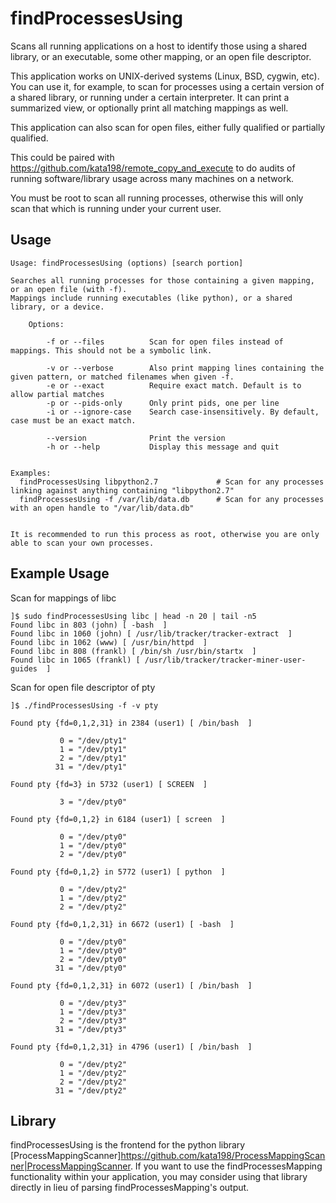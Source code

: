 # findProcessesUsing
Scans all running applications on a host to identify those using a shared library, or an executable, some other mapping, or an open file descriptor.


This application works on UNIX-derived systems (Linux, BSD, cygwin, etc). You can use it, for example, to scan for processes using a certain version of a shared library, or running under a certain interpreter. It can print a summarized view, or optionally print all matching mappings as well.

This application can also scan for open files, either fully qualified or partially qualified.

This could be paired with https://github.com/kata198/remote_copy_and_execute to do audits of running software/library usage across many machines on a network.


You must be root to scan all running processes, otherwise this will only scan that which is running under your current user.


Usage
-----
	Usage: findProcessesUsing (options) [search portion]

	Searches all running processes for those containing a given mapping, or an open file (with -f).
	Mappings include running executables (like python), or a shared library, or a device.

		Options:

			-f or --files          Scan for open files instead of mappings. This should not be a symbolic link.

			-v or --verbose        Also print mapping lines containing the given pattern, or matched filenames when given -f.
			-e or --exact          Require exact match. Default is to allow partial matches
			-p or --pids-only      Only print pids, one per line
			-i or --ignore-case    Search case-insensitively. By default, case must be an exact match.

			--version              Print the version
			-h or --help           Display this message and quit


	Examples:
	  findProcessesUsing libpython2.7             # Scan for any processes linking against anything containing "libpython2.7"
	  findProcessesUsing -f /var/lib/data.db      # Scan for any processes with an open handle to "/var/lib/data.db"


	It is recommended to run this process as root, otherwise you are only able to scan your own processes.


Example Usage
-------------

Scan for mappings of libc


	]$ sudo findProcessesUsing libc | head -n 20 | tail -n5
	Found libc in 803 (john) [ -bash  ]
	Found libc in 1060 (john) [ /usr/lib/tracker/tracker-extract  ]
	Found libc in 1062 (www) [ /usr/bin/httpd  ]
	Found libc in 808 (frankl) [ /bin/sh /usr/bin/startx  ]
	Found libc in 1065 (frankl) [ /usr/lib/tracker/tracker-miner-user-guides  ]


Scan for open file descriptor of pty


	]$ ./findProcessesUsing -f -v pty

	Found pty {fd=0,1,2,31} in 2384 (user1) [ /bin/bash  ]

			   0 = "/dev/pty1"
			   1 = "/dev/pty1"
			   2 = "/dev/pty1"
			  31 = "/dev/pty1"

	Found pty {fd=3} in 5732 (user1) [ SCREEN  ]

			   3 = "/dev/pty0"

	Found pty {fd=0,1,2} in 6184 (user1) [ screen  ]

			   0 = "/dev/pty0"
			   1 = "/dev/pty0"
			   2 = "/dev/pty0"

	Found pty {fd=0,1,2} in 5772 (user1) [ python  ]

			   0 = "/dev/pty2"
			   1 = "/dev/pty2"
			   2 = "/dev/pty2"

	Found pty {fd=0,1,2,31} in 6672 (user1) [ -bash  ]

			   0 = "/dev/pty0"
			   1 = "/dev/pty0"
			   2 = "/dev/pty0"
			  31 = "/dev/pty0"

	Found pty {fd=0,1,2,31} in 6072 (user1) [ /bin/bash  ]

			   0 = "/dev/pty3"
			   1 = "/dev/pty3"
			   2 = "/dev/pty3"
			  31 = "/dev/pty3"

	Found pty {fd=0,1,2,31} in 4796 (user1) [ /bin/bash  ]

			   0 = "/dev/pty2"
			   1 = "/dev/pty2"
			   2 = "/dev/pty2"
			  31 = "/dev/pty2"

Library
-------

findProcessesUsing is the frontend for the python library [ProcessMappingScanner]<https://github.com/kata198/ProcessMappingScanner|ProcessMappingScanner>. If you want to use the findProcessesMapping functionality within your application, you may consider using that library directly in lieu of parsing findProcessesMapping's output.
